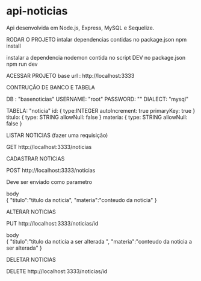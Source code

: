 # api-noticias
Api desenvolvida em Node.js, Express, MySQL e Sequelize.

RODAR O PROJETO 
intalar dependencias contidas no package.json
npm install

instalar a dependencia nodemon contida no script DEV no package.json 
npm run dev

ACESSAR PROJETO
base url : http://localhost:3333

CONTRUÇÃO DE BANCO E TABELA

DB : "basenoticias"
USERNAME: "root"
PASSWORD: ""
DIALECT: "mysql"

TABELA: "noticia"
    id: {
        type:INTEGER
        autoIncrement: true
        primaryKey: true
        }
    titulo: {
        type: STRING
        allowNull: false
        }
    materia: {
        type: STRING
        allowNull: false
       }

LISTAR NOTICIAS (fazer uma requisição)

GET http://localhost:3333/noticias

CADASTRAR NOTICIAS

POST http://localhost:3333/noticias

Deve ser enviado como parametro

body    
   {
    "titulo":"titulo da noticia",
    "materia":"conteudo da noticia"
    }
  
 ALTERAR NOTICIAS
 
PUT http://localhost:3333/noticias/id

body    
   {
    "titulo":"titulo da noticia a ser alterada ",
    "materia":"conteudo da noticia a ser alterada"
    }

DELETAR NOTICIAS 

DELETE http://localhost:3333/noticias/id

